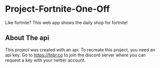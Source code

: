 # Project-Fortnite-One-Off
Like fortnite? This web app shows the daily shop for fortnite!

## About The api
This project was created with an api. To recreate this project, you need an api key. Go to https://fnbr.co to join the discord server where you can request a key with your twitter account.
